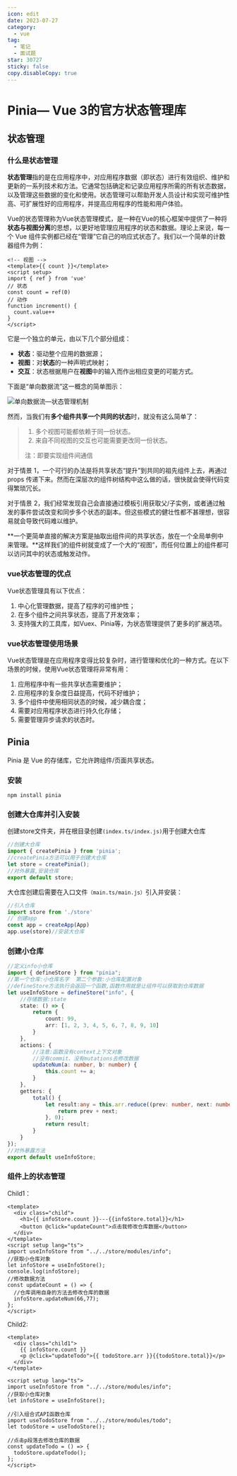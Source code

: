 ```yaml
---
icon: edit
date: 2023-07-27
category:
  - vue
tag:
  - 笔记
  - 面试题
star: 30727
sticky: false
copy.disableCopy: true
---
```


# Pinia— Vue 3的官方状态管理库

## 状态管理

### 什么是状态管理

**状态管理**指的是在应用程序中，对应用程序数据（即状态）进行有效组织、维护和更新的一系列技术和方法。它通常包括确定和记录应用程序所需的所有状态数据，以及管理这些数据的变化和使用。状态管理可以帮助开发人员设计和实现可维护性高、可扩展性好的应用程序，并提高应用程序的性能和用户体验。

Vue的状态管理称为Vue状态管理模式，是一种在Vue的核心框架中提供了一种将**状态与视图分离**的思想，以更好地管理应用程序的状态和数据。理论上来说，每一个 Vue 组件实例都已经在“管理”它自己的响应式状态了。我们以一个简单的计数器组件为例：

```vue
<!-- 视图 -->
<template>{{ count }}</template>
<script setup>
import { ref } from 'vue'
// 状态
const count = ref(0)
// 动作
function increment() {
  count.value++
}
</script>
```

它是一个独立的单元，由以下几个部分组成：

- **状态**：驱动整个应用的数据源；
- **视图**：对**状态**的一种声明式映射；
- **交互**：状态根据用户在**视图**中的输入而作出相应变更的可能方式。

下面是“单向数据流”这一概念的简单图示：

![单向数据流—状态管理机制](https://cn.vuejs.org/assets/state-flow.a8bc738e.png)

然而，当我们有**多个组件共享一个共同的状态**时，就没有这么简单了：

> 1. 多个视图可能都依赖于同一份状态。
> 2. 来自不同视图的交互也可能需要更改同一份状态。
>
> 注：即要实现组件间通信

对于情景 1，一个可行的办法是将共享状态“提升”到共同的祖先组件上去，再通过 props 传递下来。然而在深层次的组件树结构中这么做的话，很快就会使得代码变得繁琐冗长。

对于情景 2，我们经常发现自己会直接通过模板引用获取父/子实例，或者通过触发的事件尝试改变和同步多个状态的副本。但这些模式的健壮性都不甚理想，很容易就会导致代码难以维护。

**一个更简单直接的解决方案是抽取出组件间的共享状态，放在一个全局单例中来管理。**这样我们的组件树就变成了一个大的“视图”，而任何位置上的组件都可以访问其中的状态或触发动作。

### vue状态管理的优点

Vue状态管理具有以下优点：

1. 中心化管理数据，提高了程序的可维护性；
2. 在多个组件之间共享状态，提高了开发效率；
3. 支持强大的工具库，如Vuex、Pinia等，为状态管理提供了更多的扩展选项。

### vue状态管理使用场景

Vue状态管理是在应用程序变得比较复杂时，进行管理和优化的一种方式。在以下场景的时候，使用Vue状态管理将非常有用：

1. 应用程序中有一些共享状态需要维护；
2. 应用程序的复杂度日益提高，代码不好维护；
3. 多个组件中使用相同状态的时候，减少耦合度；
4. 需要对应用程序状态进行持久化存储；
5. 需要管理异步请求的状态时。

## Pinia

Pinia 是 Vue 的存储库，它允许跨组件/页面共享状态。

### 安装

```shell
npm install pinia
```

### 创建大仓库并引入安装

创建store文件夹，并在根目录创建`(index.ts/index.js)`用于创建大仓库

```ts
//创建大仓库
import { createPinia } from 'pinia';
//createPinia方法可以用于创建大仓库
let store = createPinia();
//对外暴露,安装仓库
export default store;
```

大仓库创建后需要在入口文件`（main.ts/main.js）`引入并安装：

```ts
//引入仓库
import store from './store'
// 创建app
const app = createApp(App)
app.use(store)//安装大仓库
```

### 创建小仓库

```typescript
//定义info小仓库
import { defineStore } from "pinia";
//第一个仓库:小仓库名字  第二个参数:小仓库配置对象
//defineStore方法执行会返回一个函数,函数作用就是让组件可以获取到仓库数据
let useInfoStore = defineStore("info", {
    //存储数据:state
    state: () => {
        return {
            count: 99,
            arr: [1, 2, 3, 4, 5, 6, 7, 8, 9, 10]
        }
    },
    actions: {
        //注意:函数没有context上下文对象
        //没有commit、没有mutations去修改数据
        updateNum(a: number, b: number) {
            this.count += a;
        }
    },
    getters: {
        total() {
            let result:any = this.arr.reduce((prev: number, next: number) => {
                return prev + next;
            }, 0);
            return result;
        }
    }
});
//对外暴露方法
export default useInfoStore;
```

### 组件上的状态管理

Child1：

```vue
<template>
  <div class="child">
    <h1>{{ infoStore.count }}---{{infoStore.total}}</h1>
    <button @click="updateCount">点击我修改仓库数据</button>
  </div>
</template>
<script setup lang="ts">
import useInfoStore from "../../store/modules/info";
//获取小仓库对象
let infoStore = useInfoStore();
console.log(infoStore);
//修改数据方法
const updateCount = () => {
  //仓库调用自身的方法去修改仓库的数据
  infoStore.updateNum(66,77);
};
</script>
```

Child2:

```vue
<template>
  <div class="child1">
    {{ infoStore.count }}
    <p @click="updateTodo">{{ todoStore.arr }}{{todoStore.total}}</p>
  </div>
</template>

<script setup lang="ts">
import useInfoStore from "../../store/modules/info";
//获取小仓库对象
let infoStore = useInfoStore();

//引入组合式API函数仓库
import useTodoStore from "../../store/modules/todo";
let todoStore = useTodoStore();

//点击p段落去修改仓库的数据
const updateTodo = () => {
  todoStore.updateTodo();
};
</script>
```



